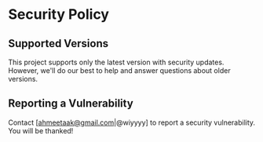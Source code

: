 # Security Policy

## Supported Versions

This project supports only the latest version with security updates. However, we'll do our best to help and answer questions about older versions.

## Reporting a Vulnerability

Contact [ahmeetaak@gmail.com|@wiyyyy] to report a security vulnerability. You will be thanked!
